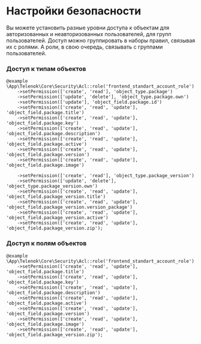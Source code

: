 # Настройки безопасности

Вы можете установить разные уровни доступа к объектам для авторизованных и неавторизованных пользователей,
для групп пользователей. Доступ можно группировать в наборы правил, связывая их с ролями. А роли, в свою очередь,
связывать с группами пользователей.

### Доступ к типам объектов

    @example
    \App\Telenok\Core\Security\Acl::role('frontend_standart_account_role')
        ->setPermission(['create', 'read'], 'object_type.package')
        ->setPermission(['update', 'delete'], 'object_type.package.own')
        ->setPermission(['update'], 'object_field.package.id')
        ->setPermission(['create', 'read', 'update'], 'object_field.package.title')
        ->setPermission(['create', 'read', 'update'], 'object_field.package.key')
        ->setPermission(['create', 'read', 'update'], 'object_field.package.description')
        ->setPermission(['create', 'read', 'update'], 'object_field.package.active')
        ->setPermission(['create', 'read', 'update'], 'object_field.package.version')
        ->setPermission(['create', 'read', 'update'], 'object_field.package.image')

        ->setPermission(['create', 'read'], 'object_type.package_version')
        ->setPermission(['update', 'delete'], 'object_type.package_version.own')
        ->setPermission(['create', 'read', 'update'], 'object_field.package_version.title')
        ->setPermission(['create', 'read', 'update'], 'object_field.package_version.version_package')
        ->setPermission(['create', 'read', 'update'], 'object_field.package_version.active')
        ->setPermission(['create', 'read', 'update'], 'object_field.package_version.zip');


### Доступ к полям объектов

    @example
    \App\Telenok\Core\Security\Acl::role('frontend_standart_account_role')
        ->setPermission(['create', 'read', 'update'], 'object_field.package.title')
        ->setPermission(['create', 'read', 'update'], 'object_field.package.key')
        ->setPermission(['create', 'read', 'update'], 'object_field.package.description')
        ->setPermission(['create', 'read', 'update'], 'object_field.package.active')
        ->setPermission(['create', 'read', 'update'], 'object_field.package.version')
        ->setPermission(['create', 'read', 'update'], 'object_field.package.image')
        ->setPermission(['create', 'read', 'update'], 'object_field.package_version.zip');
